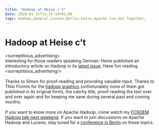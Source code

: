 ```yaml
---
title: "Hadoop at Heise c't"
date: 2010-01-31T13:37:19+01:00
tags: Hadoop,General,Lucene,Berlin,heise,Apache Con,Get Together,
---
```


# Hadoop at Heise c't


&lt;surreptitious_advertising&gt;<br>Interesting for those readers speaking German: Heise published an introductory 
article on Hadoop in its <a href="http://www.heise.de/ct/inhalt/2010/04/180/">latest issue</a>. Have fun 
reading.<br>&lt;surreptitious_advertising/&gt;<br><br>Thanks to Simon for proof-reading and providing valuable input. 
Thanks to Thilo Fromm for the <a href="http://thilo-fromm.de/~t-lo/presentations.html#hadoop_illustrations"> hadoop 
graphics</a> (unfortunately none of them got published in its original form), the catchy title, proof-reading the text 
over and over again and for keeping me sane during several past and coming months.<br><br>If you want to know more on 
Apache Hadoop, come watch my <a href="http://fosdem.org">FOSDEM Hadoop talk next weekend</a>. If you want to join 
discussions on Apache Hadoop and Lucene, stay tuned for a <a href="http://hadoopberlin.de">conference in Berlin</a> on 
these topics.<br><br>
